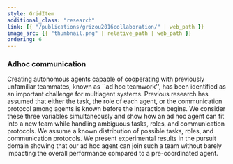 ```yaml
---
style: GridItem
additional_class: "research"
link: {{ "/publications/grizou2016collaboration/" | web_path }}
image_src: {{ "thumbnail.png" | relative_path | web_path }}
ordering: 6
---
```



### Adhoc communication

Creating autonomous agents capable of cooperating with previously unfamiliar teammates, known as ``ad hoc teamwork'', has been identified as an important challenge for multiagent systems. Previous research has assumed that either the task, the role of each agent, or the communication protocol among agents is known before the interaction begins. We consider these three variables simultaneously and show how an ad hoc agent can fit into a new team while handling ambiguous tasks, roles, and communication protocols. We assume a known distribution of possible tasks, roles, and communication protocols. We present experimental results in the pursuit domain showing that our ad hoc agent can join such a team without barely impacting the overall performance compared to a pre-coordinated agent.
